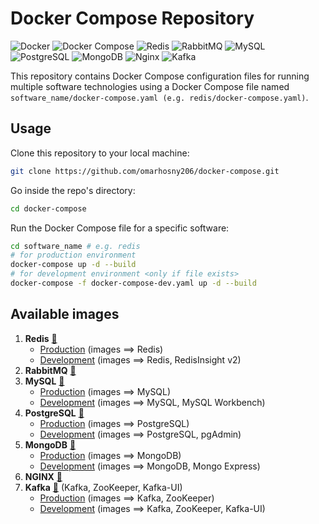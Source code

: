 # Docker Compose Repository

![Docker](https://img.shields.io/badge/docker-%230db7ed.svg?style=for-the-badge&logo=docker&logoColor=white)
![Docker Compose](https://img.shields.io/badge/docker%20Compose-%23E60DB7ED.svg?style=for-the-badge&logo=docker&logoColor=blue)
![Redis](https://img.shields.io/badge/redis-%23DD0031.svg?&style=for-the-badge&logo=redis&logoColor=white)
![RabbitMQ](https://img.shields.io/badge/rabbitmq-%23FF6600.svg?&style=for-the-badge&logo=rabbitmq&logoColor=white)
![MySQL](https://img.shields.io/badge/MySQL-005C84?style=for-the-badge&logo=mysql&logoColor=white)
![PostgreSQL](https://img.shields.io/badge/PostgreSQL-316192?style=for-the-badge&logo=postgresql&logoColor=white)
![MongoDB](https://img.shields.io/badge/MongoDB-4EA94B?style=for-the-badge&logo=mongodb&logoColor=white)
![Nginx](https://img.shields.io/badge/Nginx-000000?style=for-the-badge&logo=nginx&logoColor=green)
![Kafka](https://img.shields.io/badge/Apache_Kafka-231F20?style=for-the-badge&logo=apache-kafka&logoColor=white)

This repository contains Docker Compose configuration files for running multiple software technologies using a Docker Compose file named `software_name/docker-compose.yaml (e.g. redis/docker-compose.yaml)`.

## Usage

Clone this repository to your local machine:
```bash
git clone https://github.com/omarhosny206/docker-compose.git
```

Go inside the repo's directory:
```bash
cd docker-compose
```

Run the Docker Compose file for a specific software:
```bash
cd software_name # e.g. redis
# for production environment
docker-compose up -d --build
# for development environment <only if file exists>
docker-compose -f docker-compose-dev.yaml up -d --build
```

## Available images
1. **Redis** [🔗](./redis) 
    - [Production](./redis/docker-compose.yaml) (images ==> Redis)
    - [Development](./redis/docker-compose-dev.yaml) (images ==> Redis, RedisInsight v2)
2. **RabbitMQ** [🔗](./rabbitmq/docker-compose.yaml)
3. **MySQL** [🔗](./mysql)
    - [Production](./mysql/docker-compose.yaml) (images ==> MySQL)
    - [Development](./mysql/docker-compose-dev.yaml) (images ==> MySQL, MySQL Workbench)
4. **PostgreSQL** [🔗](./postgres)
    - [Production](./postgres/docker-compose.yaml) (images ==> PostgreSQL)
    - [Development](./postgres/docker-compose-dev.yaml) (images ==> PostgreSQL, pgAdmin)
5. **MongoDB** [🔗](./mongo)
    - [Production](./mongo/docker-compose.yaml) (images ==> MongoDB)
    - [Development](./mongo/docker-compose-dev.yaml) (images ==> MongoDB, Mongo Express)
6. **NGINX** [🔗](./nginx/docker-compose.yaml)
7. **Kafka** [🔗](./kafka) (Kafka, ZooKeeper, Kafka-UI)
    - [Production](./kafka/docker-compose.yaml) (images ==> Kafka, ZooKeeper)
    - [Development](./kafka/docker-compose-dev.yaml) (images ==> Kafka, ZooKeeper, Kafka-UI)
